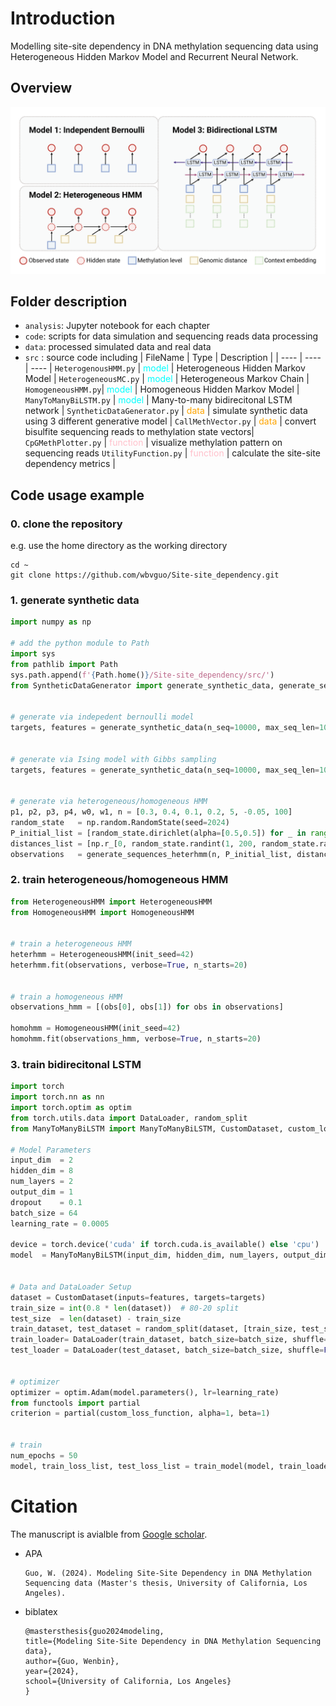 # Introduction
Modelling site-site dependency in DNA methylation sequencing data using Heterogeneous Hidden Markov Model and Recurrent Neural Network. 

## Overview
![meth_model](./docs/meth_models.png)


## Folder description
- `analysis`: Jupyter notebook for each chapter
- `code`: scripts for data simulation and sequencing reads data processing
- `data`: processed simulated data and real data
- `src` : source code including 
    | FileName | Type | Description |
    | ---- | ---- | ---- |
    `HeterogenousHMM.py` | <span style="color:cyan;">model</span> | Heterogeneous Hidden Markov Model |
    `HeterogeneousMC.py` | <span style="color:cyan;">model</span> | Heterogeneous Markov Chain | 
    `HomogeneousHMM.py`| <span style="color:cyan;">model</span> | Homogeneous Hidden Markov Model | 
    `ManyToManyBiLSTM.py` | <span style="color:cyan;">model</span> | Many-to-many bidirecitonal LSTM network |
    `SyntheticDataGenerator.py` | <span style="color:orange;">data</span> | simulate synthetic data using 3 different generative model |
    `CallMethVector.py` | <span style="color:orange;">data</span> | convert bisulfite sequencing reads to methylation state vectors| 
    `CpGMethPlotter.py` | <span style="color:pink;">function</span> | visualize methylation pattern on sequencing reads
    `UtilityFunction.py` | <span style="color:pink;">function</span> | calculate the site-site dependency metrics |


## Code usage example
### 0. clone the repository
e.g. use the home directory as the working directory
```shell
cd ~
git clone https://github.com/wbvguo/Site-site_dependency.git
```

### 1. generate synthetic data
```python
import numpy as np

# add the python module to Path
import sys
from pathlib import Path
sys.path.append(f'{Path.home()}/Site-site_dependency/src/') 
from SyntheticDataGenerator import generate_synthetic_data, generate_sequences_heterhmm


# generate via indepedent bernoulli model
targets, features = generate_synthetic_data(n_seq=10000, max_seq_len=10, method='bernoulli')


# generate via Ising model with Gibbs sampling
targets, features = generate_synthetic_data(n_seq=10000, max_seq_len=10, method='bidirectional')


# generate via heterogeneous/homogeneous HMM
p1, p2, p3, p4, w0, w1, n = [0.3, 0.4, 0.1, 0.2, 5, -0.05, 100]
random_state   = np.random.RandomState(seed=2024)
P_initial_list = [random_state.dirichlet(alpha=[0.5,0.5]) for _ in range(n)]
distances_list = [np.r_[0, random_state.randint(1, 200, random_state.randint(5, 10))] for _ in range(n)]
observations   = generate_sequences_heterhmm(n, P_initial_list, distances_list, p1, p2, w0, w1, p3, p4)
```


### 2. train heterogeneous/homogeneous HMM
```python
from HeterogeneousHMM import HeterogeneousHMM
from HomogeneousHMM import HomogeneousHMM


# train a heterogeneous HMM
heterhmm = HeterogeneousHMM(init_seed=42)
heterhmm.fit(observations, verbose=True, n_starts=20)


# train a homogeneous HMM
observations_hmm = [(obs[0], obs[1]) for obs in observations]

homohmm = HomogeneousHMM(init_seed=42)
homohmm.fit(observations_hmm, verbose=True, n_starts=20)
```


### 3. train bidirecitonal LSTM
```python
import torch
import torch.nn as nn
import torch.optim as optim
from torch.utils.data import DataLoader, random_split
from ManyToManyBiLSTM import ManyToManyBiLSTM, CustomDataset, custom_loss_function, train_model

# Model Parameters
input_dim  = 2
hidden_dim = 8
num_layers = 2
output_dim = 1
dropout    = 0.1
batch_size = 64
learning_rate = 0.0005

device = torch.device('cuda' if torch.cuda.is_available() else 'cpu')
model  = ManyToManyBiLSTM(input_dim, hidden_dim, num_layers, output_dim, dropout).to(device)


# Data and DataLoader Setup
dataset = CustomDataset(inputs=features, targets=targets)
train_size = int(0.8 * len(dataset))  # 80-20 split
test_size  = len(dataset) - train_size
train_dataset, test_dataset = random_split(dataset, [train_size, test_size])
train_loader= DataLoader(train_dataset, batch_size=batch_size, shuffle=True, collate_fn=collate_batch)
test_loader = DataLoader(test_dataset, batch_size=batch_size, shuffle=False, collate_fn=collate_batch)


# optimizer
optimizer = optim.Adam(model.parameters(), lr=learning_rate)
from functools import partial
criterion = partial(custom_loss_function, alpha=1, beta=1)


# train
num_epochs = 50
model, train_loss_list, test_loss_list = train_model(model, train_loader, test_loader, criterion, optimizer, num_epochs=num_epochs)
```



# Citation
The manuscript is avialble from [Google scholar](https://scholar.google.com/scholar?hl=en&as_sdt=0%2C5&q=Modeling+Site-Site+Dependency+in+DNA+Methylation+Sequencing+data). 

- APA
    ```
    Guo, W. (2024). Modeling Site-Site Dependency in DNA Methylation Sequencing data (Master's thesis, University of California, Los Angeles).
    ```

- biblatex
    ```
    @mastersthesis{guo2024modeling,
    title={Modeling Site-Site Dependency in DNA Methylation Sequencing data},
    author={Guo, Wenbin},
    year={2024},
    school={University of California, Los Angeles}
    }
    ```
